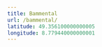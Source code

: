 ```yaml
---
title: Bammental
url: /bammental/
latitude: 49.356100000000005
longitude: 8.779440000000001
---
```

